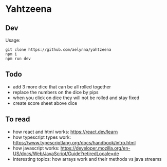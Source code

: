 # Yahtzeena

## Dev

Usage:

```
git clone https://github.com/aelynna/yahtzeena
npm i
npm run dev
```

## Todo

- add 3 more dice that can be all rolled together
- replace the numbers on the dice by pips
- when you click on dice they will not be rolled and stay fixed
- create score sheet above dice

## To read

- how react and html works: https://react.dev/learn
- how typescript types work: https://www.typescriptlang.org/docs/handbook/intro.html
- how javascript works: https://developer.mozilla.org/en-US/docs/Web/JavaScript/Guide?retiredLocale=de
- interesting topics: how arrays work and their methods vs java streams
